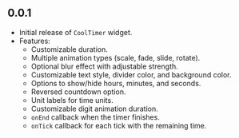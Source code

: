 ## 0.0.1

- Initial release of `CoolTimer` widget.
- Features:
  - Customizable duration.
  - Multiple animation types (scale, fade, slide, rotate).
  - Optional blur effect with adjustable strength.
  - Customizable text style, divider color, and background color.
  - Options to show/hide hours, minutes, and seconds.
  - Reversed countdown option.
  - Unit labels for time units.
  - Customizable digit animation duration.
  - `onEnd` callback when the timer finishes.
  - `onTick` callback for each tick with the remaining time.
